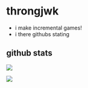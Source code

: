   # throngjwk
  - i make incremental games!
  - i there githubs stating
  ## github stats
  
  ![](https://github-readme-stats.vercel.app/api?username=Throngjwk&layout=compact&show_icons=true&count_private=true)
   
   ![](https://github-readme-stats.vercel.app/api/top-langs/?username=Throngjwk&layout=compact&show_icons=true&count_private=true)
